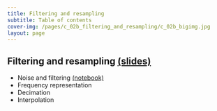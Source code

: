```yaml
---
title: Filtering and resampling
subtitle: Table of contents
cover-img: /pages/c_02b_filtering_and_resampling/c_02b_bigimg.jpg
layout: page
---
```


## **Filtering and resampling** [(slides)](/pages/c_02b_filtering_and_resampling/class_slides/)

- Noise and filtering [(notebook)](/pages/c_02b_filtering_and_resampling/noise_and_filtering_nb/)
- Frequency representation
- Decimation
- Interpolation 

